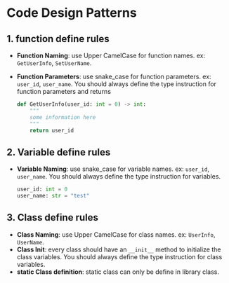 # Code Design Patterns

## 1. function define rules

- **Function Naming**: use Upper CamelCase for function names.  ex: `GetUserInfo`, `SetUserName`.
- **Function Parameters**: use snake_case for function parameters. ex: `user_id`, `user_name`. You should always define the type instruction for function parameters and returns

    ```python
    def GetUserInfo(user_id: int = 0) -> int:
        """
        some information here
        """
        return user_id
    ```

## 2. Variable define rules

- **Variable Naming**: use snake_case for variable names. ex: `user_id`, `user_name`. You should always define the type instruction for variables.

    ```python
    user_id: int = 0
    user_name: str = "test"
    ```

## 3. Class define rules

- **Class Naming**: use Upper CamelCase for class names. ex: `UserInfo`, `UserName`.
- **Class Init**: every class should have an `__init__` method to initialize the class variables. You should always define the type instruction for class variables.
- **static Class definition**: static class can only be define in library class.
